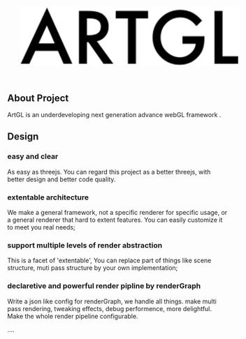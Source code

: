 
<img src="./logo.svg" 
style="margin:30px; width: 500px"></img>

## About Project

ArtGL is an underdeveloping next generation advance webGL framework .

## Design

### easy and clear

As easy as threejs. You can regard this project as a better threejs, with better design and better code quality.

### extentable architecture

We make a general framework, not a specific renderer for specific usage, or a general renderer that hard to extent features. You can easily customize it to meet you real needs;

### support multiple levels of render abstraction

This is a facet of 'extentable', You can replace part of things like scene structure, muti pass structure by your own implementation;

### declaretive and powerful render pipline by renderGraph

Write a json like config for renderGraph, we handle all things. make multi pass rendering, tweaking effects, debug performence, more delightful. Make the whole render pipeline configurable.

....

